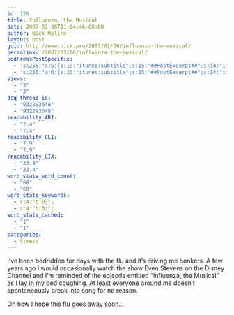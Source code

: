 ```yaml
---
id: 126
title: Influenza, the Musical
date: 2007-02-06T11:04:46-08:00
author: Nick Moline
layout: post
guid: http://www.nick.pro/2007/02/06/influenza-the-musical/
permalink: /2007/02/06/influenza-the-musical/
podPressPostSpecific:
  - 's:255:"a:6:{s:15:"itunes:subtitle";s:15:"##PostExcerpt##";s:14:"itunes:summary";s:15:"##PostExcerpt##";s:15:"itunes:keywords";s:17:"##WordPressCats##";s:13:"itunes:author";s:10:"##Global##";s:15:"itunes:explicit";s:7:"Default";s:12:"itunes:block";s:7:"Default";}";'
  - 's:255:"a:6:{s:15:"itunes:subtitle";s:15:"##PostExcerpt##";s:14:"itunes:summary";s:15:"##PostExcerpt##";s:15:"itunes:keywords";s:17:"##WordPressCats##";s:13:"itunes:author";s:10:"##Global##";s:15:"itunes:explicit";s:7:"Default";s:12:"itunes:block";s:7:"Default";}";'
Views:
  - "3"
  - "3"
dsq_thread_id:
  - "932293648"
  - "932293648"
readability_ARI:
  - "7.4"
  - "7.4"
readability_CLI:
  - "7.9"
  - "7.9"
readability_LIX:
  - "33.4"
  - "33.4"
word_stats_word_count:
  - "68"
  - "68"
word_stats_keywords:
  - s:4:"b:0;";
  - s:4:"b:0;";
word_stats_cached:
  - "1"
  - "1"
categories:
  - Stress
---
```

I&#8217;ve been bedridden for days with the flu and it&#8217;s driving me bonkers. A few years ago I would occasionally watch the show Even Stevens on the Disney Channel and I&#8217;m reminded of the episode entitled &#8220;Influenza, the Musical&#8221; as I lay in my bed coughing. At least everyone around me doesn&#8217;t spontaneously break into song for no reason.

Oh how I hope this flu goes away soon&#8230;